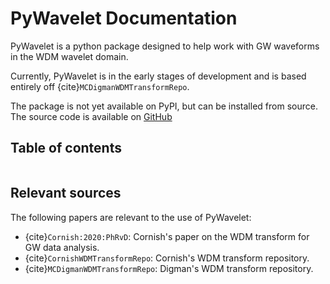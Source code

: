 # PyWavelet Documentation

PyWavelet is a python package designed to help work with GW waveforms in the WDM wavelet domain.

Currently, PyWavelet is in the early stages of development and is based entirely off {cite}`MCDigmanWDMTransformRepo`.

The package is not yet available on PyPI, but can be installed from source. The source code is available on [GitHub](https://github.com/avivajpeyi/pywavelet)

Table of contents
-----------------

```{tableofcontents}
```

## Relevant sources

The following papers are relevant to the use of PyWavelet:

- {cite}`Cornish:2020:PhRvD`: Cornish's paper on the WDM transform for GW data analysis.
- {cite}`CornishWDMTransformRepo`: Cornish's WDM transform repository.
- {cite}`MCDigmanWDMTransformRepo`: Digman's WDM transform repository.




```{bibliography}
```
